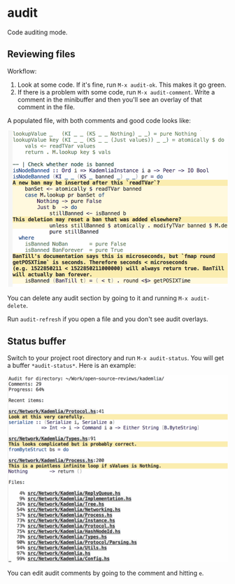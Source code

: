 audit
=====

Code auditing mode.

## Reviewing files

Workflow:

1. Look at some code. If it's fine, run `M-x audit-ok`. This makes it
   go green.
2. If there is a problem with some code, run `M-x
   audit-comment`. Write a comment in the minibuffer and then you'll
   see an overlay of that comment in the file.

A populated file, with both comments and good code looks like:

![file-review](screenshots/file-review.png)

You can delete any audit section by going to it and running `M-x
audit-delete`.

Run `audit-refresh` if you open a file and you don't see audit
overlays.

## Status buffer

Switch to your project root directory and run `M-x audit-status`. You
will get a buffer `*audit-status*`. Here is an example:

![audit-status](screenshots/audit-status.png)

You can edit audit comments by going to the comment and hitting `e`.
